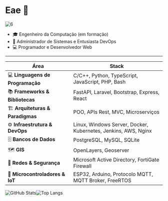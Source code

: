 # Eae 👋
![6](https://github.com/user-attachments/assets/a06daa7c-d3ed-4520-9a25-8c3715ccabcc)

- 🎓 Engenheiro da Computação (em formação)  
- 🐧 Administrador de Sistemas e Entusiasta DevOps
- 💻 Programador e Desenvolvedor Web 
 

---

| Área | Stack |
|------|-----------------------------|
| 💻 **Linguagens de Programação** | C/C++, Python, TypeScript, JavaScript, PHP, Bash |
| 📚 **Frameworks & Bibliotecas** | FastAPI, Laravel, Bootstrap, Express, React |
| 🏗️ **Arquiteturas & Paradigmas** | POO, APIs Rest, MVC, Microserviços |
| ⚙️ **Infraestrutura & DevOps** | Linux, Windows Server, Docker, Kubernetes, Jenkins, AWS, Nginx |
| 🗄️ **Bancos de Dados** | PostgreSQL, MySQL, SQLite |
| 🗺️ **GIS** | OpenLayers, Geoserver |
| 🔐 **Redes & Segurança** | Microsoft Active Directory, FortiGate Firewall |
| 🔌 **Microcontroladores & IoT** | ESP32, Arduino, Protocolo MQTT, MQTT Broker, FreeRTOS |


![GitHub Stats](https://github-readme-stats.vercel.app/api?username=gabrielandradecunha&show_icons=true&theme=dark)![Top Langs](https://github-readme-stats.vercel.app/api/top-langs/?username=gabrielandradecunha&layout=compact&theme=dark)  
